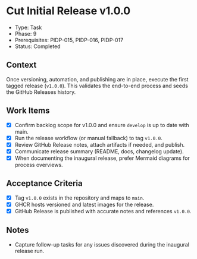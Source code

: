 # Cut Initial Release v1.0.0
- Type: Task
- Phase: 9
- Prerequisites: PIDP-015, PIDP-016, PIDP-017
- Status: Completed

## Context
Once versioning, automation, and publishing are in place, execute the first tagged release (`v1.0.0`). This validates the end-to-end process and seeds the GitHub Releases history.

## Work Items
- [x] Confirm backlog scope for v1.0.0 and ensure `develop` is up to date with main.
- [x] Run the release workflow (or manual fallback) to tag `v1.0.0`.
- [x] Review GitHub Release notes, attach artifacts if needed, and publish.
- [x] Communicate release summary (README, docs, changelog update).
- [x] When documenting the inaugural release, prefer Mermaid diagrams for process overviews.

## Acceptance Criteria
- [x] Tag `v1.0.0` exists in the repository and maps to `main`.
- [x] GHCR hosts versioned and latest images for the release.
- [x] GitHub Release is published with accurate notes and references `v1.0.0`.

## Notes
- Capture follow-up tasks for any issues discovered during the inaugural release run.
